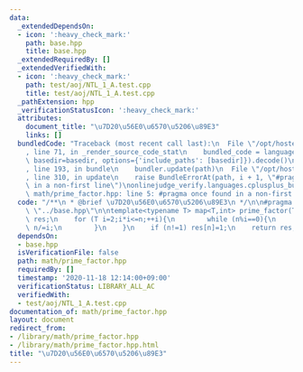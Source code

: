 ```yaml
---
data:
  _extendedDependsOn:
  - icon: ':heavy_check_mark:'
    path: base.hpp
    title: base.hpp
  _extendedRequiredBy: []
  _extendedVerifiedWith:
  - icon: ':heavy_check_mark:'
    path: test/aoj/NTL_1_A.test.cpp
    title: test/aoj/NTL_1_A.test.cpp
  _pathExtension: hpp
  _verificationStatusIcon: ':heavy_check_mark:'
  attributes:
    document_title: "\u7D20\u56E0\u6570\u5206\u89E3"
    links: []
  bundledCode: "Traceback (most recent call last):\n  File \"/opt/hostedtoolcache/Python/3.9.1/x64/lib/python3.9/site-packages/onlinejudge_verify/documentation/build.py\"\
    , line 71, in _render_source_code_stat\n    bundled_code = language.bundle(stat.path,\
    \ basedir=basedir, options={'include_paths': [basedir]}).decode()\n  File \"/opt/hostedtoolcache/Python/3.9.1/x64/lib/python3.9/site-packages/onlinejudge_verify/languages/cplusplus.py\"\
    , line 193, in bundle\n    bundler.update(path)\n  File \"/opt/hostedtoolcache/Python/3.9.1/x64/lib/python3.9/site-packages/onlinejudge_verify/languages/cplusplus_bundle.py\"\
    , line 310, in update\n    raise BundleErrorAt(path, i + 1, \"#pragma once found\
    \ in a non-first line\")\nonlinejudge_verify.languages.cplusplus_bundle.BundleErrorAt:\
    \ math/prime_factor.hpp: line 5: #pragma once found in a non-first line\n"
  code: "/**\n * @brief \u7D20\u56E0\u6570\u5206\u89E3\n */\n\n#pragma once\n\n#include\
    \ \"../base.hpp\"\n\ntemplate<typename T> map<T,int> prime_factor(T n){\n    map<T,int>\
    \ res;\n    for (T i=2;i*i<=n;++i){\n        while (n%i==0){\n            ++res[i];\
    \ n/=i;\n        }\n    }\n    if (n!=1) res[n]=1;\n    return res;\n}"
  dependsOn:
  - base.hpp
  isVerificationFile: false
  path: math/prime_factor.hpp
  requiredBy: []
  timestamp: '2020-11-18 12:14:00+09:00'
  verificationStatus: LIBRARY_ALL_AC
  verifiedWith:
  - test/aoj/NTL_1_A.test.cpp
documentation_of: math/prime_factor.hpp
layout: document
redirect_from:
- /library/math/prime_factor.hpp
- /library/math/prime_factor.hpp.html
title: "\u7D20\u56E0\u6570\u5206\u89E3"
---
```


